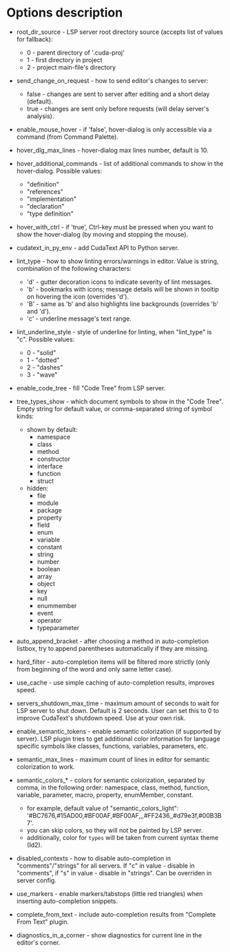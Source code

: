 # Options description

* root_dir_source - LSP server root directory source (accepts list of values for fallback):
    * 0 - parent directory of '.cuda-proj'
    * 1 - first directory in project
    * 2 - project main-file's directory

* send_change_on_request - how to send editor's changes to server:
    * false - changes are sent to server after editing and a short delay (default).
    * true - changes are sent only before requests (will delay server's analysis).

* enable_mouse_hover - if 'false', hover-dialog is only accessible via a command (from Command Palette).

* hover_dlg_max_lines - hover-dialog max lines number, default is 10.

* hover_additional_commands - list of additional commands to show in the hover-dialog. Possible values:
    * "definition"
    * "references"
    * "implementation"
    * "declaration"
    * "type definition"

* hover_with_ctrl - if 'true', Ctrl-key must be pressed when you want to show the hover-dialog (by moving and stopping the mouse).

* cudatext_in_py_env - add CudaText API to Python server.

* lint_type - how to show linting errors/warnings in editor. Value is string, combination of the following characters:
    * 'd' - gutter decoration icons to indicate severity of lint messages.
    * 'b' - bookmarks with icons; message details will be shown in tooltip on hovering the icon (overrides 'd').
    * 'B' - same as 'b' and also highlights line backgrounds (overrides 'b' and 'd').
    * 'c' - underline message's text range.

* lint_underline_style - style of underline for linting, when "lint_type" is "c". Possible values:
    * 0 - "solid"
    * 1 - "dotted"
    * 2 - "dashes"
    * 3 - "wave"

* enable_code_tree - fill "Code Tree" from LSP server.

* tree_types_show - which document symbols to show in the "Code Tree". Empty string for default value, or comma-separated string of symbol kinds:
    * shown by default:
        * namespace
        * class
        * method
        * constructor
        * interface
        * function
        * struct
    * hidden:
        * file
        * module
        * package
        * property
        * field
        * enum
        * variable
        * constant
        * string
        * number
        * boolean
        * array
        * object
        * key
        * null
        * enummember
        * event
        * operator
        * typeparameter

* auto_append_bracket - after choosing a method in auto-completion listbox, try to append parentheses automatically if they are missing.

* hard_filter - auto-completion items will be filtered more strictly (only from beginning of the word and only same letter case).

* use_cache - use simple caching of auto-completion results, improves speed.

* servers_shutdown_max_time - maximum amount of seconds to wait for LSP server to shut down. Default is 2 seconds. User can set this to 0 to improve CudaText's shutdown speed. Use at your own risk.

* enable_semantic_tokens - enable semantic colorization (if supported by server). LSP plugin tries to get additional color information for language specific symbols like classes, functions, variables, parameters, etc.

* semantic_max_lines - maximum count of lines in editor for semantic colorization to work.

* semantic_colors_* - colors for semantic colorization, separated by comma, in the following order: namespace, class, method, function, variable, parameter, macro, property, enumMember, constant.
    * for example, default value of "semantic_colors_light": '#BC7676,#15AD00,#BF00AF,#BF00AF,,,#FF2436,,#d79e3f,#00B3B7'.
    * you can skip colors, so they will not be painted by LSP server.
    * additionally, color for `types` will be taken from current syntax theme (Id2).

* disabled_contexts - how to disable auto-completion in "comments"/"strings" for all servers. If "c" in value - disable in "comments", if "s" in value - disable in "strings". Can be overriden in server config.

* use_markers - enable markers/tabstops (little red triangles) when inserting auto-completion snippets.

* complete_from_text - include auto-completion results from "Complete From Text" plugin.

* diagnostics_in_a_corner - show diagnostics for current line in the editor's corner.
